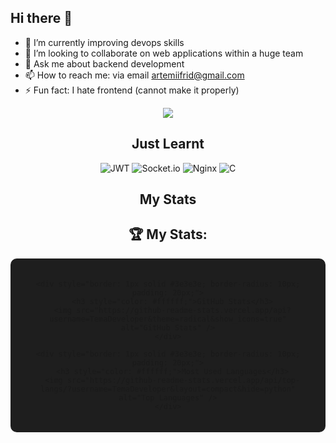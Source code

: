 ## Hi there 👋

- 🌱 I’m currently improving devops skills
- 👯 I’m looking to collaborate on web applications within a huge team
- 💬 Ask me about backend development
- 📫 How to reach me: via email artemiifrid@gmail.com
- ⚡ Fun fact: I hate frontend (cannot make it properly)

<p align="center">
  <a href="https://skillicons.dev">
    <img src="https://skillicons.dev/icons?i=aws,docker,firebase,react,flutter,java,mysql,notion,postgres,postman,redis,rust,stackoverflow,vscode,kubernetes" />
  </a>
</p>
<div align="center">
  
  ## Just Learnt
  
  ![JWT](https://img.shields.io/badge/JWT-black?style=for-the-badge&logo=JSON%20web%20tokens)
  ![Socket.io](https://img.shields.io/badge/Socket.io-black?style=for-the-badge&logo=socket.io&badgeColor=010101)
  ![Nginx](https://img.shields.io/badge/nginx-%23009639.svg?style=for-the-badge&logo=nginx&logoColor=white)
  ![C](https://img.shields.io/badge/c-%2300599C.svg?style=for-the-badge&logo=c&logoColor=white)

  ## My Stats 

<h2>🏆 My Stats:</h2>
  
  <div style="display: flex; justify-content: center; gap: 20px; background-color: #1e1e1e; padding: 20px; border-radius: 10px;">
    
    <div style="border: 1px solid #3e3e3e; border-radius: 10px; padding: 20px;">
      <h3 style="color: #ffffff;">GitHub Stats</h3>
      <img src="https://github-readme-stats.vercel.app/api?username=TemaDeveloper&theme=radical&show_icons=true" alt="GitHub Stats" />
    </div>
    
    <div style="border: 1px solid #3e3e3e; border-radius: 10px; padding: 20px;">
      <h3 style="color: #ffffff;">Most Used Languages</h3>
      <img src="https://github-readme-stats.vercel.app/api/top-langs/?username=TemaDeveloper&layout=compact&hide=python" alt="Top Languages" />
    </div>
    
  </div>
  
    
</div>




<!--
**TemaDeveloper/TemaDeveloper** is a ✨ _special_ ✨ repository because its `README.md` (this file) appears on your GitHub profile.

Here are some ideas to get you started:

- 🔭 I’m currently working on ...
- 🌱 I’m currently learning ...
- 👯 I’m looking to collaborate on ...
- 🤔 I’m looking for help with ...
- 💬 Ask me about ...
- 📫 How to reach me: ...
- 😄 Pronouns: ...
- ⚡ Fun fact: ...
-->
